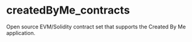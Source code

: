 # createdByMe_contracts
Open source EVM/Solidity contract set that supports the Created By Me application.
